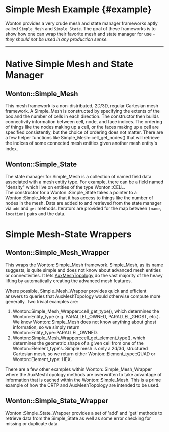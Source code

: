 # Simple Mesh Example    {#example}

Wonton provides a very crude mesh and state manager frameworks aptly
called `Simple_Mesh` and `Simple_State`.  The goal of these frameworks
is to show how one can wrap their favorite mesh and state manager for
use - _they should not be used in any production sense._

----

# Native Simple Mesh and State Manager

## Wonton::Simple_Mesh

This mesh framework is a non-distributed, 2D/3D, 
regular Cartesian mesh framework.  A Simple_Mesh is
constructed by specifying the extents of the box and the number of
cells in each direction.  The constructor then builds connectivity
information between cell, node, and face indices.  The ordering of
things like the nodes making up a cell, or the faces making up a cell
are specified consistently, but the choice of ordering does not
matter.  There are a few helper functions like
Simple_Mesh::cell_get_nodes() that will retrieve the indices
of some connected mesh entities given another mesh entity's index.

## Wonton::Simple_State

The state manager for Simple_Mesh is a collection
of named field data associated with a mesh entity type. For example, 
there can be a field named "density" which live on entities of the
type Wonton::CELL.  
The constructor for a Wonton::Simple_State takes a pointer to a
Wonton::Simple_Mesh so that it has access to things like the number
of nodes in the mesh.  Data are added to and retrieved from the state
manager via `add` and `get` methods.  Iterators are provided for the
map between `(name, location)` pairs and the data.

# Simple Mesh-State Wrappers

## Wonton::Simple_Mesh_Wrapper

This wraps the Wonton::Simple_Mesh framework.  Simple_Mesh, as its
name suggests, is quite simple and does not know about advanced mesh
entities or connectivities.  It lets [AuxMeshTopology](concepts.md###AuxMeshTopology) 
do the vast majority of the heavy lifting by automatically creating the advanced
mesh features.

Where possible, Simple_Mesh_Wrapper provides quick and efficient
answers to queries that AuxMeshTopology would otherwise compute 
more generally.  Two trivial examples are:

1. Wonton::Simple_Mesh_Wrapper::cell_get_type(), which determines the
   Wonton::Entity_type (e.g. PARALLEL_OWNED, PARALLEL_GHOST, etc.).
   We know Wonton::Simple_Mesh does not know anything about ghost
   information, so we simply return Wonton::Entity_type::PARALLEL_OWNED.
2. Wonton::Simple_Mesh_Wrapper::cell_get_element_type(), which
   determines the geometric shape of a given cell from one of the
   Wonton::Element_type's.  Simple mesh is only a 2d/3d, structured
   Cartesian mesh, so we return either Wonton::Element_type::QUAD 
   or  Wonton::Element_type::HEX.

There are a few other examples within Wonton::Simple_Mesh_Wrapper
where the AuxMeshTopology methods are overwritten to take advantage of
information that is cached within the Wonton::Simple_Mesh.  This is a
prime example of how the CRTP and AuxMeshTopology are intended to be
used.  

## Wonton::Simple_State_Wrapper

Wonton::Simple_State_Wrapper provides a set of 'add' and 'get' methods 
to retrieve data from the Simple_State as well as some error checking
for missing or duplicate data. 

